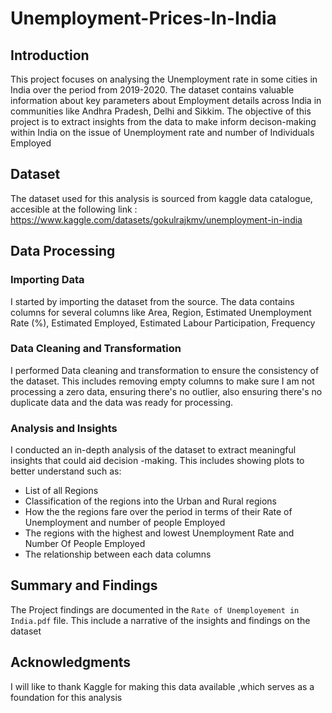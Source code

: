 # Unemployment-Prices-In-India
## Introduction

This project focuses on analysing the Unemployment rate in some cities in India over the period from 2019-2020. The dataset contains valuable information about key parameters about Employment details across India in communities like Andhra Pradesh, Delhi and Sikkim. The objective of this project is to extract insights from the data to make inform decison-making  within India on the issue of Unemployment rate and number of Individuals Employed  
## Dataset

The dataset used for this analysis is sourced from kaggle data catalogue, accesible at the following link : https://www.kaggle.com/datasets/gokulrajkmv/unemployment-in-india

## Data Processing

### Importing Data

I started by importing the dataset from the source. The data contains columns for several columns like Area, Region, Estimated Unemployment Rate (%), Estimated Employed, Estimated Labour Participation, Frequency

### Data Cleaning and Transformation 
I performed Data cleaning and transformation to ensure the consistency of the dataset. This includes removing empty columns to make sure I am not processing a zero data, ensuring there's no outlier, also ensuring there's no duplicate data and the data was ready for processing.

 ### Analysis and Insights 
I conducted an in-depth analysis of the dataset to extract meaningful insights that could aid decision -making. This includes showing plots to better understand such as:

- List of all Regions 
- Classification of the regions into the Urban and Rural regions
- How the the regions fare over the period in terms of their Rate of Unemployment and number of people Employed 
- The regions with the highest and lowest Unemployment Rate and Number Of People Employed 
- The relationship between each data columns 
 

## Summary and Findings
 The Project findings are documented in the `Rate of Unemployement in India.pdf` file. This include a narrative of the insights and findings on the dataset 

 ## Acknowledgments

  I will like to thank Kaggle for making this data available ,which serves as a foundation for this analysis
